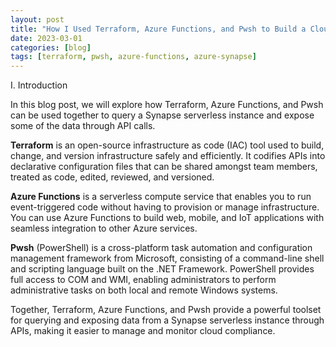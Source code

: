 ```yaml
---
layout: post
title: "How I Used Terraform, Azure Functions, and Pwsh to Build a Cloud Compliance Web Interface with Synapse Serverless"
date: 2023-03-01
categories: [blog]
tags: [terraform, pwsh, azure-functions, azure-synapse]
---
```


I. Introduction

In this blog post, we will explore how Terraform, Azure Functions, and Pwsh can be used together to query a Synapse serverless instance and expose some of the data through API calls. 

**Terraform** is an open-source infrastructure as code (IAC) tool used to build, change, and version infrastructure safely and efficiently. It codifies APIs into declarative configuration files that can be shared amongst team members, treated as code, edited, reviewed, and versioned.

**Azure Functions** is a serverless compute service that enables you to run event-triggered code without having to provision or manage infrastructure. You can use Azure Functions to build web, mobile, and IoT applications with seamless integration to other Azure services.

**Pwsh** (PowerShell) is a cross-platform task automation and configuration management framework from Microsoft, consisting of a command-line shell and scripting language built on the .NET Framework. PowerShell provides full access to COM and WMI, enabling administrators to perform administrative tasks on both local and remote Windows systems.

Together, Terraform, Azure Functions, and Pwsh provide a powerful toolset for querying and exposing data from a Synapse serverless instance through APIs, making it easier to manage and monitor cloud compliance. 

